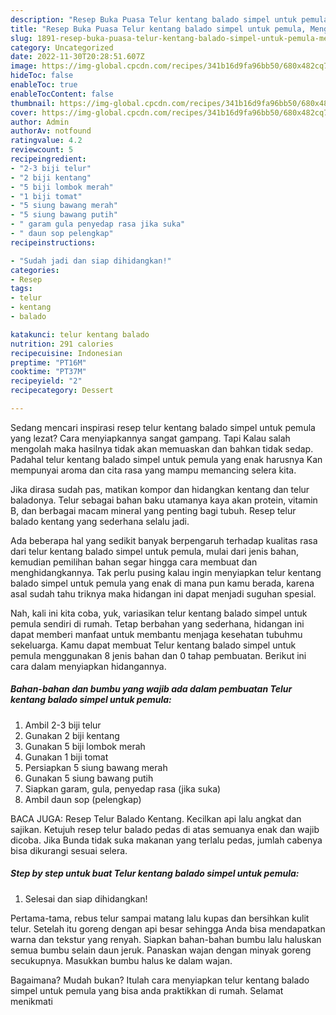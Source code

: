 ```yaml
---
description: "Resep Buka Puasa Telur kentang balado simpel untuk pemula, Menggugah Selera"
title: "Resep Buka Puasa Telur kentang balado simpel untuk pemula, Menggugah Selera"
slug: 1891-resep-buka-puasa-telur-kentang-balado-simpel-untuk-pemula-menggugah-selera
category: Uncategorized
date: 2022-11-30T20:28:51.607Z
image: https://img-global.cpcdn.com/recipes/341b16d9fa96bb50/680x482cq70/telur-kentang-balado-simpel-untuk-pemula-foto-resep-utama.jpg
hideToc: false
enableToc: true
enableTocContent: false
thumbnail: https://img-global.cpcdn.com/recipes/341b16d9fa96bb50/680x482cq70/telur-kentang-balado-simpel-untuk-pemula-foto-resep-utama.jpg
cover: https://img-global.cpcdn.com/recipes/341b16d9fa96bb50/680x482cq70/telur-kentang-balado-simpel-untuk-pemula-foto-resep-utama.jpg
author: Admin
authorAv: notfound
ratingvalue: 4.2
reviewcount: 5
recipeingredient:
- "2-3 biji telur"
- "2 biji kentang"
- "5 biji lombok merah"
- "1 biji tomat"
- "5 siung bawang merah"
- "5 siung bawang putih"
- " garam gula penyedap rasa jika suka"
- " daun sop pelengkap"
recipeinstructions:

- "Sudah jadi dan siap dihidangkan!"
categories:
- Resep
tags:
- telur
- kentang
- balado

katakunci: telur kentang balado 
nutrition: 291 calories
recipecuisine: Indonesian
preptime: "PT16M"
cooktime: "PT37M"
recipeyield: "2"
recipecategory: Dessert

---
```



Sedang mencari inspirasi resep telur kentang balado simpel untuk pemula yang lezat? Cara menyiapkannya sangat gampang. Tapi Kalau salah mengolah maka hasilnya tidak akan memuaskan dan bahkan tidak sedap. Padahal telur kentang balado simpel untuk pemula yang enak harusnya Kan mempunyai aroma dan cita rasa yang mampu memancing selera kita.


Jika dirasa sudah pas, matikan kompor dan hidangkan kentang dan telur baladonya. Telur sebagai bahan baku utamanya kaya akan protein, vitamin B, dan berbagai macam mineral yang penting bagi tubuh. Resep telur balado kentang yang sederhana selalu jadi.

Ada beberapa hal yang sedikit banyak berpengaruh terhadap kualitas rasa dari telur kentang balado simpel untuk pemula, mulai dari jenis bahan, kemudian pemilihan bahan segar hingga cara membuat dan menghidangkannya. Tak perlu pusing kalau ingin menyiapkan telur kentang balado simpel untuk pemula yang enak di mana pun kamu berada, karena asal sudah tahu triknya maka hidangan ini dapat menjadi suguhan spesial.


Nah, kali ini kita coba, yuk, variasikan telur kentang balado simpel untuk pemula sendiri di rumah. Tetap berbahan yang sederhana, hidangan ini dapat memberi manfaat untuk membantu menjaga kesehatan tubuhmu sekeluarga. Kamu dapat membuat Telur kentang balado simpel untuk pemula menggunakan 8 jenis bahan dan 0 tahap pembuatan. Berikut ini cara dalam menyiapkan hidangannya.

<!--inarticleads1-->

##### Bahan-bahan dan bumbu yang wajib ada dalam pembuatan Telur kentang balado simpel untuk pemula:

1. Ambil 2-3 biji telur
1. Gunakan 2 biji kentang
1. Gunakan 5 biji lombok merah
1. Gunakan 1 biji tomat
1. Persiapkan 5 siung bawang merah
1. Gunakan 5 siung bawang putih
1. Siapkan  garam, gula, penyedap rasa (jika suka)
1. Ambil  daun sop (pelengkap)


BACA JUGA: Resep Telur Balado Kentang. Kecilkan api lalu angkat dan sajikan. Ketujuh resep telur balado pedas di atas semuanya enak dan wajib dicoba. Jika Bunda tidak suka makanan yang terlalu pedas, jumlah cabenya bisa dikurangi sesuai selera. 

<!--inarticleads2-->

##### Step by step untuk buat Telur kentang balado simpel untuk pemula:


1. Selesai dan siap dihidangkan!

Pertama-tama, rebus telur sampai matang lalu kupas dan bersihkan kulit telur. Setelah itu goreng dengan api besar sehingga Anda bisa mendapatkan warna dan tekstur yang renyah. Siapkan bahan-bahan bumbu lalu haluskan semua bumbu selain daun jeruk. Panaskan wajan dengan minyak goreng secukupnya. Masukkan bumbu halus ke dalam wajan. 

Bagaimana? Mudah bukan? Itulah cara menyiapkan telur kentang balado simpel untuk pemula yang bisa anda praktikkan di rumah. Selamat menikmati
